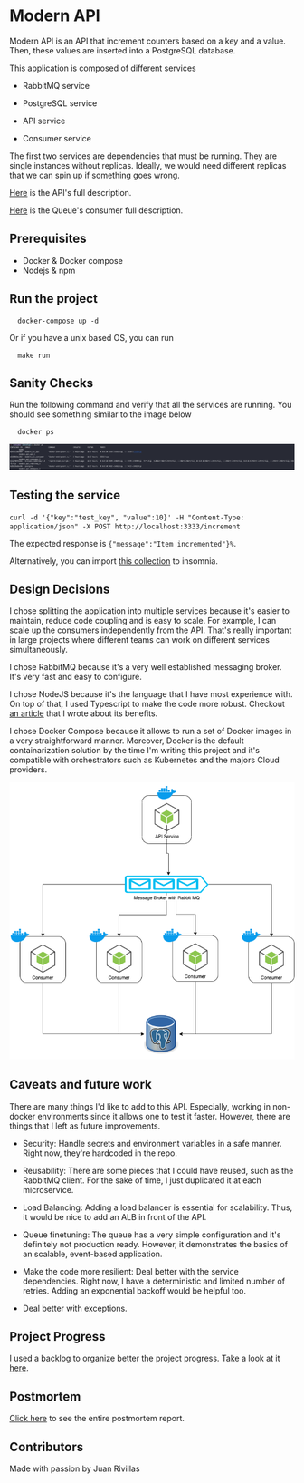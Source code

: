 # Modern API

Modern API is an API that increment counters based on a key and a value. Then, these values are inserted into a PostgreSQL
database.

This application is composed of different services

- RabbitMQ service

- PostgreSQL service

- API service

- Consumer service

The first two services are dependencies that must be running. They are single instances without replicas. Ideally,
we would need different replicas that we can spin up if something goes wrong.

[Here](./api) is the API's full description.

[Here](./consumer) is the Queue's consumer full description.

## Prerequisites

- Docker & Docker compose
- Nodejs & npm

## Run the project

```
  docker-compose up -d
```

Or if you have a unix based OS, you can run

```
  make run
```

## Sanity Checks

Run the following command and verify that all the services are running. You should see something similar to the image
below

```
  docker ps
```

![Sanity Check](./docs/DockerCheck.png)

## Testing the service

```
curl -d '{"key":"test_key", "value":10}' -H "Content-Type: application/json" -X POST http://localhost:3333/increment
```

The expected response is `{"message":"Item incremented"}%`.

Alternatively, you can import [this collection](https://github.com/jprivillaso/modern_api/tree/develop/docs/Insomnia-API.json) to insomnia.
## Design Decisions

I chose splitting the application into multiple services because it's easier to maintain, reduce code coupling and is
easy to scale. For example, I can scale up the consumers independently from the API. That's really important in large
projects where different teams can work on different services simultaneously.

I chose RabbitMQ because it's a very well established messaging broker. It's very fast and easy to configure.

I chose NodeJS because it's the language that I have most experience with. On top of that, I used Typescript to make
the code more robust. Checkout [an article](https://www.scalablepath.com/blog/start-using-typescript-today/) that I wrote about its benefits.

I chose Docker Compose because it allows to run a set of Docker images in a very straightforward manner. Moreover, Docker
is the default containarization solution by the time I'm writing this project and it's compatible with orchestrators
such as Kubernetes and the majors Cloud providers.

![Architecture](./docs/Architecture.png)

## Caveats and future work

There are many things I'd like to add to this API. Especially, working in non-docker environments since it allows one
to test it faster. However, there are things that I left as future improvements.

- Security: Handle secrets and environment variables in a safe manner. Right now, they're hardcoded in the repo.

- Reusability: There are some pieces that I could have reused, such as the RabbitMQ client. For the sake of time, I just
  duplicated it at each microservice.

- Load Balancing: Adding a load balancer is essential for scalability. Thus, it would be nice to add an ALB in front of
  the API.

- Queue finetuning: The queue has a very simple configuration and it's definitely not production ready. However, it
  demonstrates the basics of an scalable, event-based application.

- Make the code more resilient: Deal better with the service dependencies. Right now, I have a deterministic and limited
  number of retries. Adding an exponential backoff would be helpful too.

- Deal better with exceptions.

## Project Progress

I used a backlog to organize better the project progress. Take a look at it [here](https://github.com/jprivillaso/modern_api/projects/1).

## Postmortem

[Click here](./PostMortem.md) to see the entire postmortem report.

## Contributors

Made with passion by Juan Rivillas
